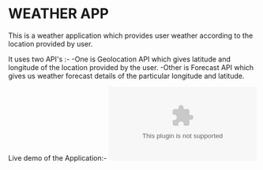# **WEATHER APP**

This is a weather application which provides user weather according to the location provided by user.

It uses two API's :-
 -One is Geolocation API which gives latitude and longitude of the location provided by the user.
 -Other is Forecast API which gives us weather forecast details of the particular longitude and latitude.
 
 Live demo of the Application:- ![Link](http://https://weather-app-ashutosh.herokuapp.com)
